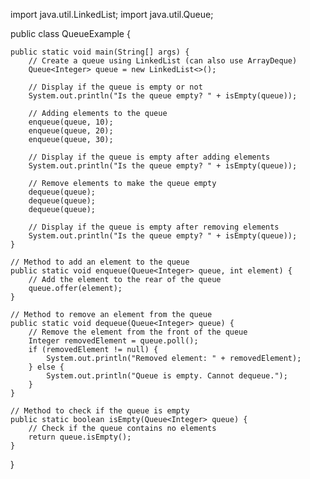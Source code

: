 import java.util.LinkedList;
import java.util.Queue;

public class QueueExample {

    public static void main(String[] args) {
        // Create a queue using LinkedList (can also use ArrayDeque)
        Queue<Integer> queue = new LinkedList<>();

        // Display if the queue is empty or not
        System.out.println("Is the queue empty? " + isEmpty(queue));

        // Adding elements to the queue
        enqueue(queue, 10);
        enqueue(queue, 20);
        enqueue(queue, 30);

        // Display if the queue is empty after adding elements
        System.out.println("Is the queue empty? " + isEmpty(queue));

        // Remove elements to make the queue empty
        dequeue(queue);
        dequeue(queue);
        dequeue(queue);

        // Display if the queue is empty after removing elements
        System.out.println("Is the queue empty? " + isEmpty(queue));
    }

    // Method to add an element to the queue
    public static void enqueue(Queue<Integer> queue, int element) {
        // Add the element to the rear of the queue
        queue.offer(element);
    }

    // Method to remove an element from the queue
    public static void dequeue(Queue<Integer> queue) {
        // Remove the element from the front of the queue
        Integer removedElement = queue.poll();
        if (removedElement != null) {
            System.out.println("Removed element: " + removedElement);
        } else {
            System.out.println("Queue is empty. Cannot dequeue.");
        }
    }

    // Method to check if the queue is empty
    public static boolean isEmpty(Queue<Integer> queue) {
        // Check if the queue contains no elements
        return queue.isEmpty();
    }
}
